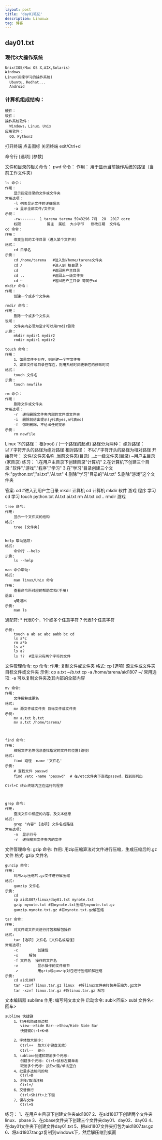 ```yaml
---
layout: post
title: 'day01笔记'
description: Linuxѧϰ
tag: 博客
---
```


## day01.txt
### 现代3大操作系统

	Unix(IOS/Mac OS X,AIX,Solaris)
	Windows
	Linux(用来学习的操作系统)
	  Ubuntu、Redhat...
	  Android

### 计算机组成结构：
	硬件：
	软件：
	操作系统软件：
	  Windows，Linux，Unix
	应用软件：
	  QQ，Python3

打开终端
	点击图标
关闭终端
	exit/Ctrl+d


命令行 [选项] [参数]

文件和目录的相关命令：
	pwd 命令：
	作用：
		用于显示当前操作系统的路径（当前工作文件夹）

	ls 命令：
	作用：
		显示指定目录的文件或文件夹
	常用选项：
		-l 列表显示文件的详细信息
		-a 显示全部文件/文件夹
	示例：
		-rw-------  1 tarena tarena 5943296 7月  28  2017 core
		权限            属主  属组  大小字节   修改日期  文件名
	cd 命令：
	作用：
		改变当前的工作目录（进入某个文件夹）
 	格式：
		cd 目录名
	示例：
		cd /home/tarena   #进入到/home/tarena文件夹
		cd /              #进入到 根目录下
		cd                #返回用户主目录
		cd ..             #返回上一级文件夹
		cd ~              #返回用户主目录 等同于cd
	mkdir 命令：
	作用：
		创建一个或多个文件夹

	rmdir 命令：
	作用：
		删除一个或多个文件夹
	说明：
		文件夹内必须为空才可以用rmdir删除
	示例：
		mkdir mydir1 mydir2
		rmdir mydir1 mydir2

	touch 命令：
	作用：
		1、如果文件不存在，则创建一个空文件夹
		2、如果文件或目录已存在，则用系统时间更新它的修改时间
	格式：
		touch 文件名
	示例：
		touch newfile

	rm 命令：
	作用：
		删除文件或文件夹
	常用选项：
		-r  递归删除文件夹内部的文件或文件夹
		-i  删除前给出提示(y代表yes,n代表no)
		-f  强制删除，不给出任何提示
	示例：
		rm newfile

Linux 下的路径：
	根(root) /
	(一个路径的起点)
	路径分为两种：
		绝对路径：
			以'/'字符开头的路径为绝对路径
		相对路径：
			不以'/'字符开头的路径为相对路径
			开始符号：
				文件/文件夹名称
				.当前文件夹(目录)
				..上一级文件夹(目录)
				~用户主目录(家目录)
练习：
	1.在用户主目录下创建目录"计算机"
	2.在计算机下创建三个目录:"软件","游戏","程序","学习"
	3.在"学习"目录创建三个文件:"python.txt","ai.txt","AI.txt"
	4.删除"学习"目录的"AI.txt"
	5.删除"游戏"这个文件夹

答案:
	cd		#进入到用户主目录
	mkdir 计算机
	cd 计算机
	mkdir 软件 游戏 程序 学习
	cd 学习
	touch python.txt AI.txt ai.txt
	rm AI.txt
	cd ..
	rmdir 游戏


	tree 命令:
	作用:
		显示一个文件夹的结构
	格式:
		tree [文件夹]


	help 帮助选项:
	格式:
		命令行 --help
	示例:
		ls --help

	man 命令帮助:
	格式:
		man linux/Unix 命令
	作用:
		查看命令所对应的帮助文档(手册)
	退出:
		q键退出
	示例:
		man ls


通配符:
	*  代表0个，1个或多个任意字符
	?  代表1个任意字符

	示例:
		touch a ab ac abc aabb bc cd
		ls a*c
		rm a*b
		ls a*
		ls a?
		ls ??  #显示只有两个字符的文件

文件管理命令:
	cp 命令:
	作用:
		复制文件或文件夹
	格式:
		cp [选项] 源文件或文件夹 目标文件或文件夹
	示例:
		cp a.txt ~/b.txt
		cp -a /home/tarena/aid1807 ~/
	常用选项:
		-a 可以复制文件夹及其内部的全部内容


	mv 命令:
	作用:
		文件搬移或更名
	格式:
		mv 源文件或文件夹 目标文件或文件夹
	示例:
		mv a.txt b.txt
		mv a.txt /home/tarena/



	find 命令:
	作用:
		根据文件名等信息查找指定的文件的位置(路径）
	格式:
		find 路径 -name '文件名'
	示例:
		# 查找文件 passwd
		find /etc -name 'passwd'  # 在/etc文件夹下查找passwd，找到则列出

	Ctrl+C 终止终端内正在运行的程序



	grep 命令:
	作用:
		查找文件中相应的内容、及文本信息
	格式:
		grep "内容" [选项] 文件名或路径
	常用选项:
		-n  显示行号
		-r  递归搜索文件夹内的文件




文件管理命令:
	gzip 命令:
	作用:
		用zip压缩算法对文件进行压缩，生成压缩后的.gz文件
	格式:
		gzip 文件名


	gunzip 命令:
	作用:
		对用zip压缩的.gz文件进行解压缩
	格式:
		gunzip 文件名
	示例:
		cd
		cp aid1807/linux/day01.txt mynote.txt
		gzip mynote.txt #将mynote.txt压缩为mynote.txt.gz
		gunzip.mynote.txt.gz #将mynote.txt.gz解压缩

	tar 命令:
	作用:
		对文件或文件夹进行打包和解包操作
	格式:
		tar [选项] 文件名 [文件名或路径]
	常用选项:
		-c         创建包
		-x 	   解包
		-f 文件名  操作的文件名
		-v   	   显示操作的文件细节
		-z         用gzip或gunzip对包进行压缩和解压缩
	示例:
		cd aid1807
		tar -czvf linux.tar.gz linux  #将linux文件夹打包并压缩为.gz文件
		tar -xzvf linux.tar.gz #将linux.tar.gz 解包



文本编辑器 sublime
	作用:
		编写纯文本文件
	启动命令:
		subl<回车>
		subl 文件名<回车>

	sublime 快捷键
		1、打开和隐藏侧边栏
		   view-->Side Bar-->Show/Hide Side Bar
		   快捷键Ctrl+K+B

		2、字体放大缩小:
		   Ctrl++  放大(小键盘无效)
		   Ctrl--  缩小
		3、sublime创建和取消多个光标:
		   创建多个光标: Ctrl+鼠标左键单击
		   取消多个光标: 按Esc键/单击空白
		4、批量多选相同的块
		   Ctrl+D
		5、注释/取消注释
		   Ctrl+/
		6、交替换行
		   Ctrl+Shift+上下键
		7、保存文件
		   Ctrl+S


练习：
		1、在用户主目录下创建文件夹aid1807
		2、在aid1807下创建两个文件夹linux、pbase
		3、在pbase文件夹下创建三个文件夹day01、day02、day03
		4、在day01文件夹下创建文件day01.txt
		5、把aid1807文件夹打包为aid1807.tar.gz
		6、将aid1807.tar.gz复制到windows下，然后解压缩到桌面
